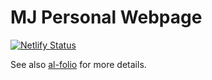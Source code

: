 # MJ Personal Webpage

[![Netlify Status](https://api.netlify.com/api/v1/badges/2199c23c-a8d7-4a1b-8a41-d15ec29ca4f7/deploy-status)](https://app.netlify.com/sites/mjiang/deploys)

See also [al-folio](https://github.com/alshedivat/al-folio) for more details.
